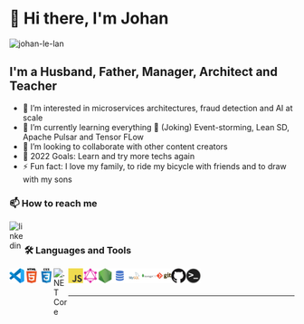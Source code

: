 # 👋  Hi there, I'm Johan 

![johan-le-lan](https://media-exp1.licdn.com/dms/image/C4D03AQE3G_NJCc8p0w/profile-displayphoto-shrink_200_200/0/1570644209036?e=1646265600&v=beta&t=EspLA-dNnp4s6EgBOEJILQN-MLUQxObyz_mKXDyTVXE)

## I'm a Husband, Father, Manager, Architect and Teacher

- 👀 I’m interested in microservices architectures, fraud detection and AI at scale
- 🌱 I’m currently learning everything 🤣 (Joking) Event-storming, Lean SD, Apache Pulsar and Tensor FLow
- 👯 I’m looking to collaborate with other content creators
- 🥅 2022 Goals: Learn and try more techs again
- ⚡ Fun fact: I love my family, to ride my bicycle with friends and to draw with my sons

### 📫 How to reach me

[<img align="left" alt="linkedin" width="26px" src="https://ccinternational.biz/wp-content/uploads/2021/08/In-Blue-Logo-1.png.original-1.png" />](https://www.linkedin.com/in/johan-le-lan)

<br />

### 🛠 Languages and Tools

<img align="left" alt="Visual Studio Code" width="26px" src="https://raw.githubusercontent.com/github/explore/80688e429a7d4ef2fca1e82350fe8e3517d3494d/topics/visual-studio-code/visual-studio-code.png" />
<img align="left" alt="HTML5" width="26px" src="https://raw.githubusercontent.com/github/explore/80688e429a7d4ef2fca1e82350fe8e3517d3494d/topics/html/html.png" />
<img align="left" alt="CSS3" width="26px" src="https://raw.githubusercontent.com/github/explore/80688e429a7d4ef2fca1e82350fe8e3517d3494d/topics/css/css.png" />
<img align="left" alt=".NET Core" width="26px" src="https://upload.wikimedia.org/wikipedia/commons/thumb/e/ee/.NET_Core_Logo.svg/512px-.NET_Core_Logo.svg.png" />
<img align="left" alt="JavaScript" width="26px" src="https://raw.githubusercontent.com/github/explore/80688e429a7d4ef2fca1e82350fe8e3517d3494d/topics/javascript/javascript.png" />
<img align="left" alt="GraphQL" width="26px" src="https://raw.githubusercontent.com/github/explore/80688e429a7d4ef2fca1e82350fe8e3517d3494d/topics/graphql/graphql.png" />
<img align="left" alt="Node.js" width="26px" src="https://raw.githubusercontent.com/github/explore/80688e429a7d4ef2fca1e82350fe8e3517d3494d/topics/nodejs/nodejs.png" />
<img align="left" alt="SQL" width="26px" src="https://raw.githubusercontent.com/github/explore/80688e429a7d4ef2fca1e82350fe8e3517d3494d/topics/sql/sql.png" />
<img align="left" alt="MySQL" width="26px" src="https://raw.githubusercontent.com/github/explore/80688e429a7d4ef2fca1e82350fe8e3517d3494d/topics/mysql/mysql.png" />
<img align="left" alt="MongoDB" width="26px" src="https://raw.githubusercontent.com/github/explore/80688e429a7d4ef2fca1e82350fe8e3517d3494d/topics/mongodb/mongodb.png" />
<img align="left" alt="Git" width="26px" src="https://raw.githubusercontent.com/github/explore/80688e429a7d4ef2fca1e82350fe8e3517d3494d/topics/git/git.png" />
<img align="left" alt="GitHub" width="26px" src="https://raw.githubusercontent.com/github/explore/78df643247d429f6cc873026c0622819ad797942/topics/github/github.png" />
<img align="left" alt="Terminal" width="26px" src="https://raw.githubusercontent.com/github/explore/80688e429a7d4ef2fca1e82350fe8e3517d3494d/topics/terminal/terminal.png" />

<br />
<br />

---

<!---
johanlelan/johanlelan is a ✨ special ✨ repository because its `README.md` (this file) appears on your GitHub profile.
You can click the Preview link to take a look at your changes.
--->
